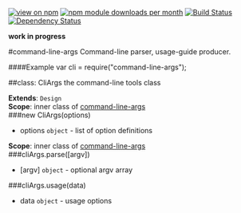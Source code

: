 [![view on npm](http://img.shields.io/npm/v/command-line-args.svg)](https://www.npmjs.org/package/command-line-args)
[![npm module downloads per month](http://img.shields.io/npm/dm/command-line-args.svg)](https://www.npmjs.org/package/command-line-args)
[![Build Status](https://travis-ci.org/75lb/command-line-args.svg?branch=master)](https://travis-ci.org/75lb/command-line-args)
[![Dependency Status](https://david-dm.org/75lb/command-line-args.svg)](https://david-dm.org/75lb/command-line-args)

**work in progress**

<a name="module_command-line-args"></a>
#command-line-args
Command-line parser, usage-guide producer.

  
####Example
var cli = require("command-line-args");
<a name="module_command-line-args.CliArgs"></a>

##class: CliArgs
the command-line tools class

**Extends**: `Design`  
**Scope**: inner class of [command-line-args](#module_command-line-args)  
<a name="module_command-line-args.CliArgs"></a>
###new CliArgs(options)

- options `object` - list of option definitions

**Scope**: inner class of [command-line-args](#module_command-line-args)  
<a name="module_command-line-args.CliArgs#parse"></a>
###cliArgs.parse([argv])

- [argv] `object` - optional argv array

<a name="module_command-line-args.CliArgs#usage"></a>
###cliArgs.usage(data)

- data `object` - usage options

